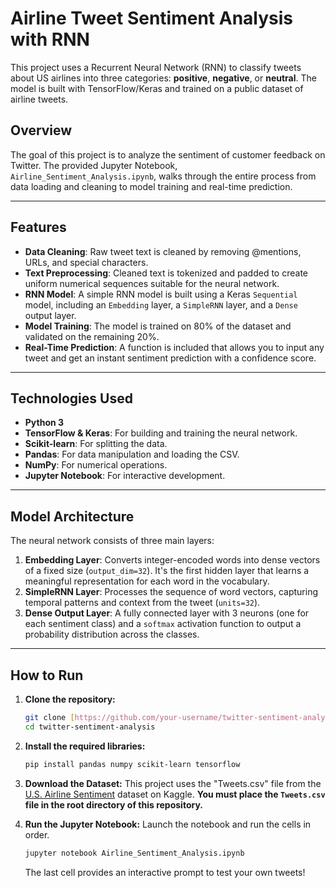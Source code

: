 # Airline Tweet Sentiment Analysis with RNN 

This project uses a Recurrent Neural Network (RNN) to classify tweets about US airlines into three categories: **positive**, **negative**, or **neutral**. The model is built with TensorFlow/Keras and trained on a public dataset of airline tweets.



##  Overview

The goal of this project is to analyze the sentiment of customer feedback on Twitter. The provided Jupyter Notebook, `Airline_Sentiment_Analysis.ipynb`, walks through the entire process from data loading and cleaning to model training and real-time prediction.

---

##  Features

* **Data Cleaning**: Raw tweet text is cleaned by removing @mentions, URLs, and special characters.
* **Text Preprocessing**: Cleaned text is tokenized and padded to create uniform numerical sequences suitable for the neural network.
* **RNN Model**: A simple RNN model is built using a Keras `Sequential` model, including an `Embedding` layer, a `SimpleRNN` layer, and a `Dense` output layer.
* **Model Training**: The model is trained on 80% of the dataset and validated on the remaining 20%.
* **Real-Time Prediction**: A function is included that allows you to input any tweet and get an instant sentiment prediction with a confidence score.

---

##  Technologies Used

* **Python 3**
* **TensorFlow & Keras**: For building and training the neural network.
* **Scikit-learn**: For splitting the data.
* **Pandas**: For data manipulation and loading the CSV.
* **NumPy**: For numerical operations.
* **Jupyter Notebook**: For interactive development.

---

##  Model Architecture

The neural network consists of three main layers:

1.  **Embedding Layer**: Converts integer-encoded words into dense vectors of a fixed size (`output_dim=32`). It's the first hidden layer that learns a meaningful representation for each word in the vocabulary.
2.  **SimpleRNN Layer**: Processes the sequence of word vectors, capturing temporal patterns and context from the tweet (`units=32`).
3.  **Dense Output Layer**: A fully connected layer with 3 neurons (one for each sentiment class) and a `softmax` activation function to output a probability distribution across the classes.

---

##  How to Run

1.  **Clone the repository:**
    ```bash
    git clone [https://github.com/your-username/twitter-sentiment-analysis.git](https://github.com/your-username/twitter-sentiment-analysis.git)
    cd twitter-sentiment-analysis
    ```

2.  **Install the required libraries:**
    ```bash
    pip install pandas numpy scikit-learn tensorflow
    ```

3.  **Download the Dataset:**
    This project uses the "Tweets.csv" file from the [U.S. Airline Sentiment](https://www.kaggle.com/datasets/crowdflower/twitter-airline-sentiment) dataset on Kaggle. **You must place the `Tweets.csv` file in the root directory of this repository.**

4.  **Run the Jupyter Notebook:**
    Launch the notebook and run the cells in order.
    ```bash
    jupyter notebook Airline_Sentiment_Analysis.ipynb
    ```
    The last cell provides an interactive prompt to test your own tweets!
